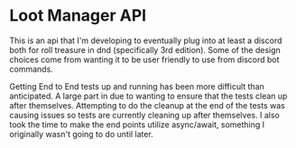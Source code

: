 # Loot Manager API

This is an api that I'm developing to eventually plug into at least a discord both for roll treasure in dnd (specifically 
3rd edition). Some of the design choices come from wanting it to be user friendly to use from discord bot commands.

Getting End to End tests up and running has been more difficult than anticipated. A large part in due to wanting to ensure that the tests clean up after themselves. Attempting to do the cleanup at the end of the tests was causing issues so tests are currently cleaning up after themselves. I also took the time to make the end points utilize async/await, something I originally wasn't going to do until later. 
